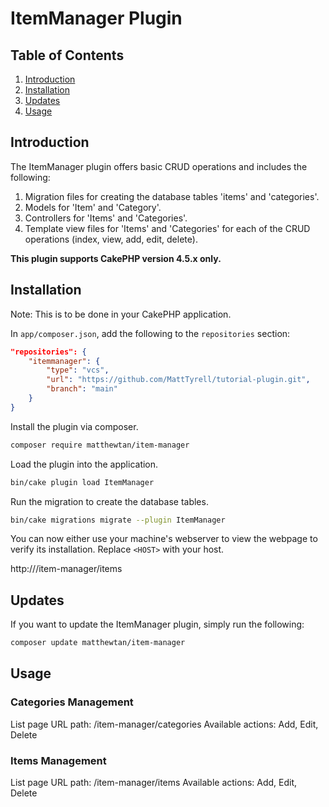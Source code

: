 # ItemManager Plugin

## Table of Contents
1. [Introduction](#introduction)
2. [Installation](#installation)
3. [Updates](#updates)
4. [Usage](#usage)

## Introduction

The ItemManager plugin offers basic CRUD operations and includes the following:
1. Migration files for creating the database tables 'items' and 'categories'.
2. Models for 'Item' and 'Category'.
3. Controllers for 'Items' and 'Categories'.
4. Template view files for 'Items' and 'Categories' for each of the CRUD operations (index, view, add, edit, delete).

**This plugin supports CakePHP version 4.5.x only.**

## Installation

Note: This is to be done in your CakePHP application.

In `app/composer.json`, add the following to the `repositories` section:
```json
"repositories": {
    "itemmanager": {
        "type": "vcs",
        "url": "https://github.com/MattTyrell/tutorial-plugin.git",
        "branch": "main"
    }
}
```

Install the plugin via composer.
```bash
composer require matthewtan/item-manager
```

Load the plugin into the application.
```bash
bin/cake plugin load ItemManager
````

Run the migration to create the database tables.
```bash
bin/cake migrations migrate --plugin ItemManager
```

You can now either use your machine's webserver to view the webpage to verify its installation. Replace `<HOST>` with your host.

http://<HOST>/item-manager/items

## Updates

If you want to update the ItemManager plugin, simply run the following:

```bash
composer update matthewtan/item-manager
```

## Usage
### Categories Management

List page URL path: /item-manager/categories
Available actions: Add, Edit, Delete

### Items Management

List page URL path: /item-manager/items
Available actions: Add, Edit, Delete
